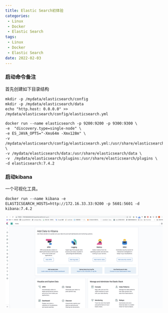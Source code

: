 ```yaml
---
title: Elastic Search初体验
categories: 
 - Linux
 - Docker
 - Elastic Search 
tags:
 - Linux
 - Docker
 - Elastic Search 
date: 2022-02-03
---
```


### 启动命令备注
首先创建如下目录结构
```
mkdir -p /mydata/elasticsearch/config
mkdir -p /mydata/elasticsearch/data
echo "http.host: 0.0.0.0" >> /mydata/elasticsearch/config/elasticsearch.yml
```

``` shell
docker run --name elasticsearch -p 9200:9200 -p 9300:9300 \
-e  "discovery.type=single-node" \
-e ES_JAVA_OPTS="-Xms64m -Xmx128m" \
-v /mydata/elasticsearch/config/elasticsearch.yml:/usr/share/elasticsearch/config/elasticsearch.yml \
-v /mydata/elasticsearch/data:/usr/share/elasticsearch/data \
-v  /mydata/elasticsearch/plugins:/usr/share/elasticsearch/plugins \
-d elasticsearch:7.4.2
```

### 启动kibana
一个可视化工具。
```shell
docker run --name kibana -e ELASTICSEARCH_HOSTS=http://172.16.33.33:9200 -p 5601:5601 -d kibana:7.4.2
```
![0001](/subject/layman-cloud/kibana.png)
